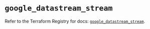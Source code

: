 # `google_datastream_stream`

Refer to the Terraform Registry for docs: [`google_datastream_stream`](https://registry.terraform.io/providers/hashicorp/google-beta/6.41.0/docs/resources/google_datastream_stream).

